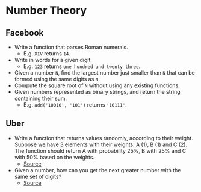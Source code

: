 Number Theory
==

## Facebook

- Write a function that parses Roman numerals.
  - E.g. `XIV` returns `14`.
- Write in words for a given digit.
  - E.g. `123` returns `one hundred and twenty three`.
- Given a number `N`, find the largest number just smaller than `N` that can be formed using the same digits as `N`.
- Compute the square root of `N` without using any existing functions.
- Given numbers represented as binary strings, and return the string containing their sum.
  - E.g. `add('10010', '101')` returns `'10111'`.

## Uber

- Write a function that returns values randomly, according to their weight. Suppose we have 3 elements with their weights: A (1), B (1) and C (2). The function should return A with probability 25%, B with 25% and C with 50% based on the weights.
  - [Source](http://blog.gainlo.co/index.php/2016/11/11/uber-interview-question-weighted-random-numbers/)
- Given a number, how can you get the next greater number with the same set of digits?
  - [Source](http://blog.gainlo.co/index.php/2017/01/20/arrange-given-numbers-to-form-the-biggest-number-possible/)
